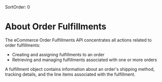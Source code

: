 SortOrder: 0
# About Order Fulfillments

The eCommerce Order Fulfillments API concentrates all actions related to order fulfillments:

* Creating and assigning fulfillments to an order
* Retrieving and managing fulfillments associated with one or more orders

A fulfillment object contains information about an order's shipping method, tracking details, and the line items associated with the fulfillment.